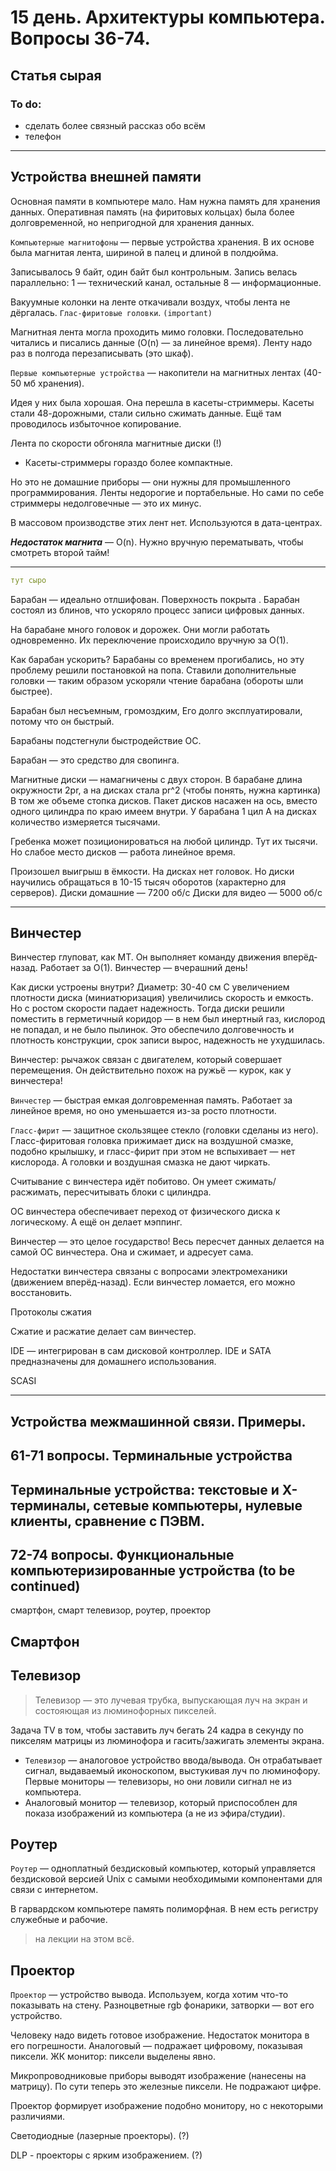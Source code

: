 # 15 день. Архитектуры компьютера. Вопросы 36-74. 

## Статья сырая

### To do:

- сделать более связный рассказ обо всём
- телефон

***

## Устройства внешней памяти

Основная памяти в компьютере мало.
Нам нужна память для хранения данных.
Оперативная память (на фиритовых кольцах) была более долговременной, но непригодной для хранения данных.

`Компьютерные магнитофоны` — первые устройства хранения.
В их основе была магнитая лента, шириной в палец и длиной в полдюйма.

Записывалось 9 байт, один байт был контрольным. Запись велась параллельно: 1 — технический канал, остальные 8 — информационные.

Вакуумные колонки на ленте откачивали воздух, чтобы лента не дёргалась. 
`Глас-фиритовые головки`. `(important)`

Магнитная лента могла проходить мимо головки. Последовательно читались и писались данные (O(n) — за линейное время).
Ленту надо раз в полгода перезаписывать (это шкаф).

`Первые компьютерные устройства` — накопители на магнитных лентах (40-50 мб хранения).

Идея у них была хорошая. Она перешла в касеты-стриммеры. Касеты стали 48-дорожными, стали сильно сжимать данные.
Ещё там проводилось избыточное копирование.

Лента по скорости обгоняла магнитные диски (!)
- Касеты-стриммеры гораздо более компактные.

Но это не домашние приборы — они нужны для промышленного программирования. Ленты недорогие и портабельные.
Но сами по себе стриммеры недолговечные — это их минус.

В массовом производстве этих лент нет. Используются в дата-центрах.

***Недостаток магнита*** — O(n). Нужно вручную перематывать, чтобы смотреть второй тайм!

*** 
```yaml
тут сыро
```

Барабан — идеально отлшифован. Поверхность покрыта .
Барабан состоял из блинов, что ускоряло процесс записи цифровых данных.

На барабане много головок и дорожек. Они могли работать одновременно. Их переключение происходило вручную за O(1).

Как барабан ускорить? 
Барабаны со временем прогибались, но эту проблему решили постановкой на попа.
Ставили дополнительные головки — таким образом ускоряли чтение барабана (обороты шли быстрее).

Барабан был несъемным, громоздким, 
Его долго эксплуатировали, потому что он быстрый.

Барабаны подстегнули быстродействие ОС.

Барабан — это средство для свопинга.

Магнитные диски — намагничены с двух сторон.
В барабане длина окружности 2pr, а на дисках стала pr^2 (чтобы понять, нужна картинка)
В том же объеме стопка дисков.
Пакет дисков насажен на ось, вместо одного цилиндра по краю имеем внутри.
У барабана 1 цил
А на дисках количество измеряется тысячами.

Гребенка может позиционироваться на любой цилиндр. Тут их тысячи.
Но слабое место дисков — работа линейное время.

Произошел выигрыш в ёмкости.
На дисках нет головок. Но диски научились обращаться в 10-15 тысяч оборотов (характерно для серверов).
Диски домашние — 7200 об/с
Диски для видео — 5000 об/с

***
## Винчестер

Винчестер глуповат, как МТ. 
Он выполняет команду движения вперёд-назад.
Работает за O(1).
Винчестер — вчерашний день!

Как диски устроены внутри? 
Диаметр: 30-40 см
С увеличением плотности диска (миниатюризация) увеличились скорость и емкость.
Но с ростом скорости падает надежность. Тогда диски решили поместить в герметичный коридор — в нем был инертный газ, кислород не попадал, и не было пылинок.
Это обеспечило долговечность и плотность конструкции, срок записи вырос, надежность не ухудшилась.

Винчестер: рычажок связан с двигателем, который совершает перемещения.
Он действительно похож на ружьё — курок, как у винчестера!

`Винчестер` — быстрая емкая долговременная память.
Работает за линейное время, но оно уменьшается из-за росто плотности.

`Гласс-фирит` — защитное скользящее стекло (головки сделаны из него).
Гласс-фиритовая головка прижимает диск на воздушной смазке, подобно крылышку, и гласс-фирит при этом не вспыхивает — нет кислорода.
А головки и воздушная смазка не дают чиркать.

Считывание с винчестера идёт побитово. Он умеет сжимать/расжимать, пересчитывать блоки с цилиндра.

ОС винчестера обеспечивает переход от физического диска к логическому. А ещё он делает мэппинг.

Винчестер — это целое государство! 
Весь пересчет данных делается на самой ОС винчестера. Она и сжимает, и адресует сама.

Недостатки винчестера связаны с вопросами электромеханики (движением вперёд-назад). Если винчестер ломается, его можно восстановить.


Протоколы сжатия

Сжатие и расжатие делает сам винчестер.

IDE — интегрирован в сам дисковой контроллер.
IDE и SATA предназначены для домашнего использования.

SCASI

***

## Устройства межмашинной связи. Примеры.

## 61-71 вопросы. Терминальные устройства

## Терминальные устройства: текстовые и Х-терминалы, сетевые компьютеры, нулевые клиенты, сравнение с ПЭВМ.



## 72-74 вопросы. Функциональные компьютеризированные устройства (to be continued)

смартфон, смарт телевизор, роутер, проектор

## Смартфон



## Телевизор

> Телевизор — это лучевая трубка, выпускающая луч на экран и состояющая из люминофорных пикселей.

Задача TV в том, чтобы заставить луч бегать 24 кадра в секунду по пикселям матрицы из люминофора и гасить/зажигать элементы экрана.

- `Телевизор` — аналоговое устройство ввода/вывода. Он отрабатывает сигнал, выдаваемый иконоскопом, выстукивая луч по люминофору.
Первые мониторы — телевизоры, но они ловили сигнал не из компьютера.
- Аналоговый монитор — телевизор, который приспособлен для показа изображений из компьютера (а не из эфира/студии).

## Роутер

`Роутер` — одноплатный бездисковый компьютер, который управляется бездисковой версией Unix с самыми необходимыми компонентами для связи с интернетом.

В гарвардском компьютере память полиморфная.
В нем есть регистру служебные и рабочие.

> на лекции на этом всё.

## Проектор

`Проектор` — устройство вывода. Используем, когда хотим что-то показывать на стену. Разноцветные rgb фонарики, затворки — вот его устройство.

Человеку надо видеть готовое изображение.
Недостаток монитора в его погрешности.
Аналоговый — подражает цифровому, показывая пиксели.
ЖК монитор: пиксели выделены явно.

Микропроводниковые приборы выводят изображение (нанесены на матрицу).
По сути теперь это железные пиксели.
Не подражают цифре.


Проектор формирует изображение подобно монитору, но с некоторыми различиями.

Светодиодные (лазерные проекторы). (?)

DLP - проекторы с ярким изображением. (?)


